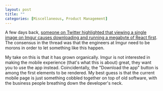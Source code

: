 ```yaml
---
layout: post
title: ""
categories: [Miscellaneous, Product Management]
---
```

A few days back, [someone on Twitter highlighted that viewing a single image on Imgur causes downloading and running a megabyte of React first](https://twitter.com/csswizardry/status/1185604806901207045). The consensus in the thread was that the engineers at Imgur need to be morons in order to let something like this happen.

My take on this is that it has grown organically. Imgur is not interested in making the mobile experience (that's what this is about) great, they want you to use the app instead. Coincidentally, the "Download the app" button is among the first elements to be rendered. My best guess is that the current mobile page is just something cobbled together on top of old software, with the business people breathing down the developer's neck.
